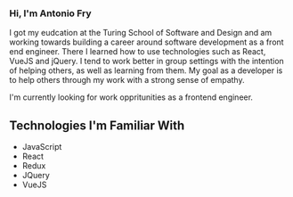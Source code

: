 ### Hi, I'm Antonio Fry

I got my eudcation at the Turing School of Software and Design and am working towards building a career around software development as a front end engineer. There I learned how to use technologies such as React, VueJS and jQuery. I tend to work better in group settings with the intention of helping others, as well as learning from them. My goal as a developer is to help others through my work with a strong sense of empathy.

I'm currently looking for work oppritunities as a frontend engineer.

## Technologies I'm Familiar With
- JavaScript
- React
- Redux
- JQuery
- VueJS
